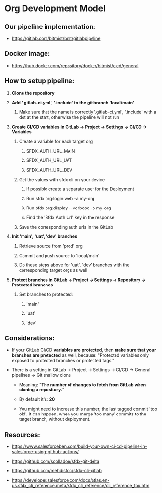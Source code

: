 Org Development Model
=====================

Our pipeline implementation:
----------------------------

-   <https://gitlab.com/bitmist/bmt/gitlabpipeline>

Docker Image:
-------------

-   <https://hub.docker.com/repository/docker/bitmist/cicd/general>

How to setup pipeline:
----------------------

1.  **Clone the repository**

2.  **Add '.gitlab-ci.yml', '.include' to the git branch 'local/main'**

    1.  Make sure that the name is correctly '.gitlab-ci.yml', '.include' with a dot at the start, otherwise the pipeline will not run

3.  **Create CI/CD variables in GitLab → Project → Settings → CI/CD → Variables**

    1.  Create a variable for each target org:

        1.  SFDX_AUTH_URL_MAIN

        2.  SFDX_AUTH_URL_UAT

        3.  SFDX_AUTH_URL_DEV

    2.  Get the values with sfdx cli on your device

        1.  If possible create a separate user for the Deployment

        2.  Run sfdx org:login:web -a my-org

        3.  Run sfdx org:display --verbose -o my-org

        4.  Find the 'Sfdx Auth Url' key in the response

    3.  Save the corresponding auth urls in the GitLab

4.  **Init 'main', 'uat', 'dev' branches**

    1.  Retrieve source from 'prod' org

    2.  Commit and push source to 'local/main'

    3.  Do these steps above for 'uat', 'dev' branches with the corresponding target orgs as well

5.  **Protect branches in GitLab → Project → Settings → Repository → Protected branches**

    1.  Set branches to protected:

        1.  'main'

        2.  'uat'

        3.  'dev'

Considerations:
---------------

-   If your GitLab CI/CD **variables are protected**, then **make sure that your branches are protected**  as well, because: "Protected variables only exposed to protected branches or protected tags."

-   There is a setting in GitLab → Project → Settings → CI/CD → General pipelines → Git shallow clone

    -   Meaning: "**The number of changes to fetch from GitLab when cloning a repository.**"

    -   By default it's: **20**

    -   You might need to increase this number, the last tagged commit 'too old'. It can happen, when you merge 'too many' commits to the target branch, without deployment.

Resources:
----------

-   <https://www.salesforceben.com/build-your-own-ci-cd-pipeline-in-salesforce-using-github-actions/>

-   <https://github.com/scolladon/sfdx-git-delta>

-   <https://github.com/mehdisfdc/sfdx-cli-gitlab>

-   <https://developer.salesforce.com/docs/atlas.en-us.sfdx_cli_reference.meta/sfdx_cli_reference/cli_reference_top.htm>
